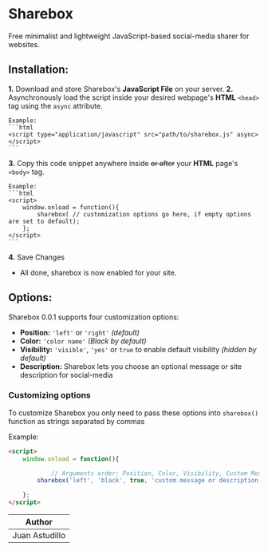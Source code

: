 # Sharebox

Free minimalist and lightweight JavaScript-based social-media sharer for websites.

## Installation:

**1.** Download and store Sharebox's **JavaScript File** on your server.
**2.** Asynchronously load the script inside your desired webpage's **HTML** `<head>` tag using the `async` attribute.

	Example:
	```html
	<script type="application/javascript" src="path/to/sharebox.js" async></script>
	```

**3.** Copy this code snippet anywhere inside ~~or after~~ your **HTML** page's ```<body>``` tag.

	Example:
	```html
	<script>
		window.onload = function(){
			sharebox( // customization options go here, if empty options are set to default);
		};
	</script>
	```
**4.** Save Changes
* All done, sharebox is now enabled for your site.

## Options:

Sharebox 0.0.1 supports four customization options:

* **Position:** `'left'` or `'right'` _(default)_
* **Color:** `'color name'` _(Black by default)_
* **Visibility:** `'visible'`, `'yes'` or `true` to enable default visibility _(hidden by default)_
* **Description:** Sharebox lets you choose an optional message or site description for social-media

### Customizing options

To customize Sharebox you only need to pass these options into `sharebox()` function as strings separated by commas

Example:
```html
<script>
	window.onload = function(){

			// Arguments order: Position, Color, Visibility, Custom Message
		sharebox('left', 'black', true, 'custom message or description goes here (optional)');

	};
</script>
```

|Author        |
|--------------|
|Juan Astudillo|
